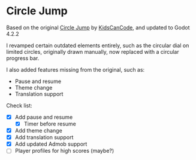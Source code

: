 # Circle Jump

Based on the original [Circle Jump](https://github.com/kidscancode/circle_jump) by [KidsCanCode](https://kidscancode.org/godot_recipes/3.x/games/circle_jump/index.html), and updated to Godot 4.2.2

 I revamped certain outdated elements entirely, such as the circular dial on limited circles, originally drawn manually, now replaced with a circular progress bar.

I also added features missing from the original, such as:

* Pause and resume
* Theme change
* Translation support

Check list:

- [x] Add pause and resume
  - [x] Timer before resume
- [x] Add theme change
- [x] Add translation support
- [x] Add updated Admob support
- [ ] Player profiles for high scores (maybe?)
